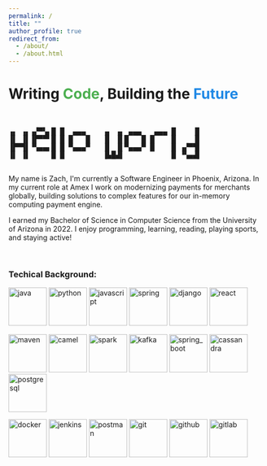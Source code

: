 ```yaml
---
permalink: /
title: ""
author_profile: true
redirect_from: 
  - /about/
  - /about.html
---
```

<style>
pre {
    line-height: 110%
}
</style>

<head>
  <!-- Google tag (gtag.js) -->
  <script async src="https://www.googletagmanager.com/gtag/js?id=G-W0VWTM07VE"></script>
  <script>
    window.dataLayer = window.dataLayer || [];
    function gtag(){dataLayer.push(arguments);}
    gtag('js', new Date());
  
    gtag('config', 'G-W0VWTM07VE');
  </script>
</head>

<title>Zachary Florez</title>

<h1>Writing <span style="color: #4CAF50;">Code</span>, Building the <span style="color: #1E88E5;">Future</span></h1>

<pre>


▗▖ ▗▖▗▞▀▚▖█ █  ▄▄▄    ▗▖ ▗▖ ▄▄▄   ▄▄▄ █    ▐▌
▐▌ ▐▌▐▛▀▀▘█ █ █   █   ▐▌ ▐▌█   █ █    █    ▐▌
▐▛▀▜▌▝▚▄▄▖█ █ ▀▄▄▄▀   ▐▌ ▐▌▀▄▄▄▀ █    █ ▗▞▀▜▌
▐▌ ▐▌     █ █         ▐▙█▟▌           █ ▝▚▄▟▌
                                              
</pre>
                                                     
My name is Zach, I'm currently a Software Engineer in Phoenix, Arizona. In my current role at Amex I work on modernizing payments for merchants globally, building solutions to complex features for our in-memory computing payment engine.


I earned my Bachelor of Science in Computer Science from the University of Arizona in 2022. I enjoy programming, learning, reading, playing sports, and staying active!

<br>


<h3>Techical Background:</h3>

<img title="java" alt="java" width="75" src="https://raw.githubusercontent.com/marwin1991/profile-technology-icons/refs/heads/main/icons/java.png"> <img title="python" alt="python" width="75" src="https://raw.githubusercontent.com/marwin1991/profile-technology-icons/refs/heads/main/icons/python.png"> <img title="javascript" alt="javascript" width="75" src="https://raw.githubusercontent.com/marwin1991/profile-technology-icons/refs/heads/main/icons/javascript.png"> <img title="spring" alt="spring" width="75" src="https://raw.githubusercontent.com/marwin1991/profile-technology-icons/refs/heads/main/icons/spring.png"> <img title="django" alt="django" width="75" src="https://raw.githubusercontent.com/marwin1991/profile-technology-icons/refs/heads/main/icons/django.png"> <img title="react" alt="react" width="75" src="https://raw.githubusercontent.com/marwin1991/profile-technology-icons/refs/heads/main/icons/react.png">


<img title="maven" alt="maven" width="75" src="https://raw.githubusercontent.com/marwin1991/profile-technology-icons/refs/heads/main/icons/maven.png"> <img title="camel" alt="camel" width="75" src="https://raw.githubusercontent.com/marwin1991/profile-technology-icons/refs/heads/main/icons/apache_camel.png"> <img title="spark" alt="spark" width="75" src="https://raw.githubusercontent.com/marwin1991/profile-technology-icons/refs/heads/main/icons/apache_spark.png"> <img title="kafka" alt="kafka" width="75" src="https://raw.githubusercontent.com/marwin1991/profile-technology-icons/refs/heads/main/icons/kafka.png"> <img title="spring_boot" alt="spring_boot" width="75" src="https://raw.githubusercontent.com/marwin1991/profile-technology-icons/refs/heads/main/icons/spring_boot.png"> <img title="cassandra" alt="cassandra" width="75" src="https://raw.githubusercontent.com/marwin1991/profile-technology-icons/refs/heads/main/icons/cassandra.png"> <img title="postgresql" alt="postgresql" width="75" src="https://raw.githubusercontent.com/marwin1991/profile-technology-icons/refs/heads/main/icons/postgresql.png">

<img title="docker" alt="docker" width="75" src="https://raw.githubusercontent.com/marwin1991/profile-technology-icons/refs/heads/main/icons/docker.png"> <img title="jenkins" alt="jenkins" width="75" src="https://raw.githubusercontent.com/marwin1991/profile-technology-icons/refs/heads/main/icons/jenkins.png"> <img title="postman" alt="postman" width="75" src="https://raw.githubusercontent.com/marwin1991/profile-technology-icons/refs/heads/main/icons/postman.png"> <img title="git" alt="git" width="75" src="https://raw.githubusercontent.com/marwin1991/profile-technology-icons/refs/heads/main/icons/git.png">  <img title="github" alt="github" width="75" src="https://raw.githubusercontent.com/marwin1991/profile-technology-icons/refs/heads/main/icons/github.png"> <img title="gitlab" alt="gitlab" width="75" src="https://raw.githubusercontent.com/marwin1991/profile-technology-icons/refs/heads/main/icons/gitlab.png">
